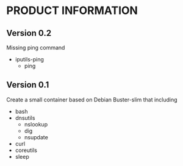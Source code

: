 # PRODUCT INFORMATION
## Version 0.2
Missing ping command
- iputils-ping
  - ping

## Version 0.1
Create a small container based on Debian Buster-slim that including
- bash
- dnsutils
  - nslookup
  - dig
  - nsupdate
- curl
- coreutils
 - sleep
